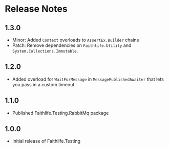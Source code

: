 # Release Notes

## 1.3.0

* Minor: Added `Context` overloads to `AssertEx.Builder` chains
* Patch: Remove dependencies on `Faithlife.Utility` and `System.Collections.Immutable`.

## 1.2.0

* Added overload for `WaitForMessage` in `MessagePublishedAwaiter` that lets you pass in a custom timeout

## 1.1.0

* Published Faithlife.Testing.RabbitMq package

## 1.0.0

* Initial release of Faithlife.Testing
